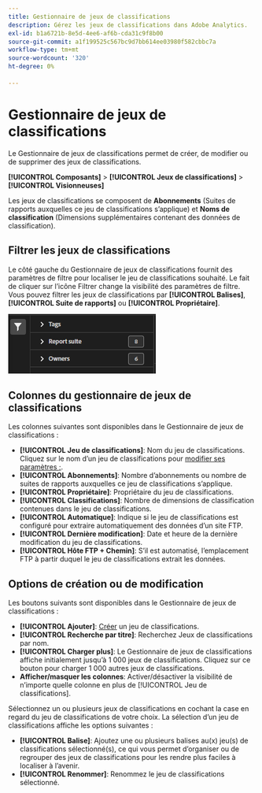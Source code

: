 ```yaml
---
title: Gestionnaire de jeux de classifications
description: Gérez les jeux de classifications dans Adobe Analytics.
exl-id: b1a6721b-8e5d-4ee6-af6b-cda31c9f8b00
source-git-commit: a1f199525c567bc9d7bb614ee03980f582cbbc7a
workflow-type: tm+mt
source-wordcount: '320'
ht-degree: 0%

---
```


# Gestionnaire de jeux de classifications

Le Gestionnaire de jeux de classifications permet de créer, de modifier ou de supprimer des jeux de classifications.

**[!UICONTROL Composants]** > **[!UICONTROL Jeux de classifications]** > **[!UICONTROL Visionneuses]**

Les jeux de classifications se composent de **Abonnements** (Suites de rapports auxquelles ce jeu de classifications s’applique) et **Noms de classification** (Dimensions supplémentaires contenant des données de classification).

## Filtrer les jeux de classifications

Le côté gauche du Gestionnaire de jeux de classifications fournit des paramètres de filtre pour localiser le jeu de classifications souhaité. Le fait de cliquer sur l’icône Filtrer change la visibilité des paramètres de filtre. Vous pouvez filtrer les jeux de classifications par **[!UICONTROL Balises]**, **[!UICONTROL Suite de rapports]** ou **[!UICONTROL Propriétaire]**.

![Filtres de jeu de classifications](../assets/classification-set-filters.png)

## Colonnes du gestionnaire de jeux de classifications

Les colonnes suivantes sont disponibles dans le Gestionnaire de jeux de classifications :

* **[!UICONTROL Jeu de classifications]**: Nom du jeu de classifications. Cliquez sur le nom d’un jeu de classifications pour [modifier ses paramètres ;](settings.md).
* **[!UICONTROL Abonnements]**: Nombre d’abonnements ou nombre de suites de rapports auxquelles ce jeu de classifications s’applique.
* **[!UICONTROL Propriétaire]**: Propriétaire du jeu de classifications.
* **[!UICONTROL Classifications]**: Nombre de dimensions de classification contenues dans le jeu de classifications.
* **[!UICONTROL Automatique]**: Indique si le jeu de classifications est configuré pour extraire automatiquement des données d’un site FTP.
* **[!UICONTROL Dernière modification]**: Date et heure de la dernière modification du jeu de classifications.
* **[!UICONTROL Hôte FTP + Chemin]**: S’il est automatisé, l’emplacement FTP à partir duquel le jeu de classifications extrait les données.

## Options de création ou de modification

Les boutons suivants sont disponibles dans le Gestionnaire de jeux de classifications :

* **[!UICONTROL Ajouter]**: [Créer](create.md) un jeu de classifications.
* **[!UICONTROL Recherche par titre]**: Recherchez Jeux de classifications par nom.
* **[!UICONTROL Charger plus]**: Le Gestionnaire de jeux de classifications affiche initialement jusqu’à 1 000 jeux de classifications. Cliquez sur ce bouton pour charger 1 000 autres jeux de classifications.
* **Afficher/masquer les colonnes**: Activer/désactiver la visibilité de n’importe quelle colonne en plus de [!UICONTROL Jeu de classifications].

Sélectionnez un ou plusieurs jeux de classifications en cochant la case en regard du jeu de classifications de votre choix. La sélection d’un jeu de classifications affiche les options suivantes :

* **[!UICONTROL Balise]**: Ajoutez une ou plusieurs balises au(x) jeu(s) de classifications sélectionné(s), ce qui vous permet d’organiser ou de regrouper des jeux de classifications pour les rendre plus faciles à localiser à l’avenir.
* **[!UICONTROL Renommer]**: Renommez le jeu de classifications sélectionné.
